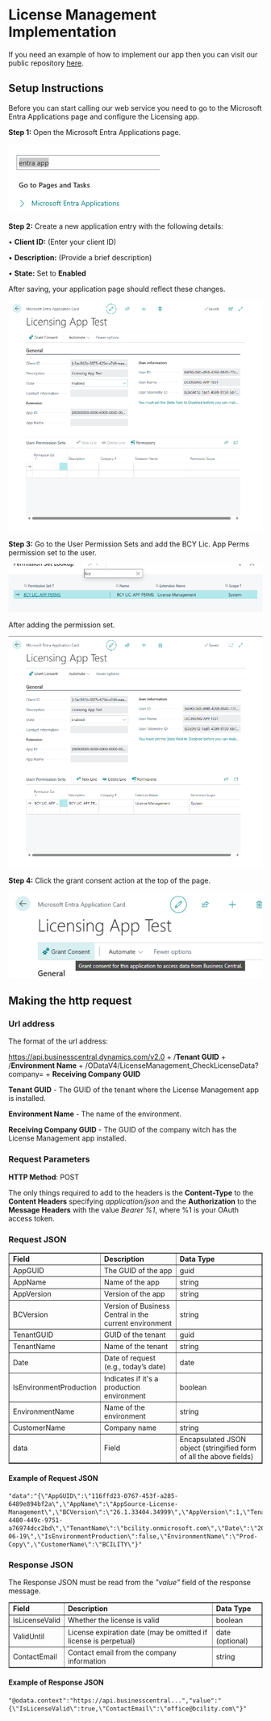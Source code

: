# **License Management Implementation**
If you need an example of how to implement our app then you can visit our public repository [here](https://github.com/BCILITY-DOO/AppSource-License-Management-Impl).

## **Setup Instructions**
Before you can start calling our web service you need to go to the Microsoft Entra Applications page and configure the Licensing app.

**Step 1:** Open the Microsoft Entra Applications page.

![img](..\assets\Licensing\EntraApp.png)

**Step 2:** Create a new application entry with the following details:

• **Client ID:** (Enter your client ID)

• **Description:** (Provide a brief description)

• **State:** Set to **Enabled**

After saving, your application page should reflect these changes.

![img](..\assets\Licensing\AfterChanges.png)

**Step 3:** Go to the User Permission Sets and add the BCY Lic. App Perms permission set to the user.

![img](..\assets\Licensing\PermissionSetLookup.png)

After adding the permission set.

![img](..\assets\Licensing\AfterAddingPermissionSet.png)

**Step 4:** Click the grant consent action at the top of the page.

![img](..\assets\Licensing\GrantConsentAction.png)

## **Making the http request**
### **Url address**
The format of the url address:

https://api.businesscentral.dynamics.com/v2.0 + /**Tenant GUID** + /**Environment Name** + /ODataV4/LicenseManagement_CheckLicenseData?company= + **Receiving Company GUID**

**Tenant GUID** - The GUID of the tenant where the License Management app is installed.

**Environment Name** - The name of the environment.

**Receiving Company GUID** -  The GUID of the company witch has the License Management app installed.


### **Request Parameters**
**HTTP Method**: POST 

The only things required to add to the headers is the **Content-Type** to the **Content Headers** specifying *application/json* and the **Authorization** to the **Message Headers** with the value *Bearer %1*, where %1 is your OAuth access token.

### **Request JSON**
<div align='center'>
<table border='1'>
    <tbody>
        <tr>
            <td><b>Field</b></td>
            <td><b>Description</b></td>
            <td><b>Data Type</b></td>
        </tr>
        <tr>
            <td>AppGUID</td>
            <td>The GUID of the app</td>
            <td>guid</td>
        </tr>
        <tr>
            <td>AppName</td>
            <td>Name of the app</td>
            <td>string</td>
        </tr>
        <tr>
            <td>AppVersion</td>
            <td>Version of the app</td>
            <td>string</td>
        </tr>
        <tr>
            <td>BCVersion</td>
            <td>Version of Business Central in the current environment</td>
            <td>string</td>
        </tr>
        <tr>
            <td>TenantGUID</td>
            <td>GUID of the tenant</td>
            <td>guid</td>
        </tr>
        <tr>
            <td>TenantName</td>
            <td>Name of the tenant</td>
            <td>string</td>
        </tr>
        <tr>
            <td>Date</td>
            <td>Date of request (e.g., today’s date)</td>
            <td>date</td>
        </tr>
        <tr>
            <td>IsEnvironmentProduction</td>
            <td>Indicates if it's a production environment</td>
            <td>boolean</td>
        </tr>
        <tr>
            <td>EnvironmentName</td>
            <td>Name of the environment</td>
            <td>string</td>
        </tr>
        <tr>
            <td>CustomerName</td>
            <td>Company name</td>
            <td>string</td>
        </tr>
        <tr>
            <td>data</td>
            <td>Field</td>
            <td>Encapsulated JSON object (stringified form of all the above fields)</td>
        </tr>
    </tbody>
</table>
</div>

#### **Example of Request JSON**

    "data":"{\"AppGUID\":\"116ffd23-0767-453f-a285-6489e894bf2a\",\"AppName\":\"AppSource-License-Management\",\"BCVersion\":\"26.1.33404.34999\",\"AppVersion\":1,\"TenantGUID\":\"383141b2-4480-449c-9751-a76974dcc2bd\",\"TenantName\":\"bcility.onmicrosoft.com\",\"Date\":\"2025-06-19\",\"IsEnvironmentProduction\":false,\"EnvironmentName\":\"Prod-Copy\",\"CustomerName\":\"BCILITY\"}"


### **Response JSON**
The Response JSON must be read from the *"value"* field of the response message.

<div align='center'>
<table border='1'>
    <tbody>
        <tr>
            <td><b>Field</b></td>
            <td><b>Description</b></td>
            <td><b>Data Type</b></td>
        </tr>
        <tr>
            <td>IsLicenseValid</td>
            <td>Whether the license is valid</td>
            <td>boolean</td>
        </tr>
        <tr>
            <td>ValidUntil</td>
            <td>License expiration date (may be omitted if license is perpetual)</td>
            <td>date (optional)</td>
        </tr>
        <tr>
            <td>ContactEmail</td>
            <td>Contact email from the company information</td>
            <td>string</td>
        </tr>
    </tbody>
</table>
</div>

#### Example of Response JSON

    "@odata.context":"https://api.businesscentral...","value":"{\"IsLicenseValid\":true,\"ContactEmail\":\"office@bcility.com\"}"
